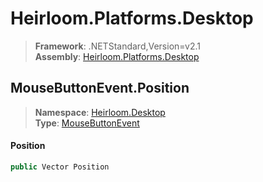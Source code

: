 # Heirloom.Platforms.Desktop

> **Framework**: .NETStandard,Version=v2.1  
> **Assembly**: [Heirloom.Platforms.Desktop][0]  

## MouseButtonEvent.Position

> **Namespace**: [Heirloom.Desktop][0]  
> **Type**: [MouseButtonEvent][1]  

#### Position

```cs
public Vector Position
```

[0]: ../../../Heirloom.Platforms.Desktop.md
[1]: ../MouseButtonEvent.md
